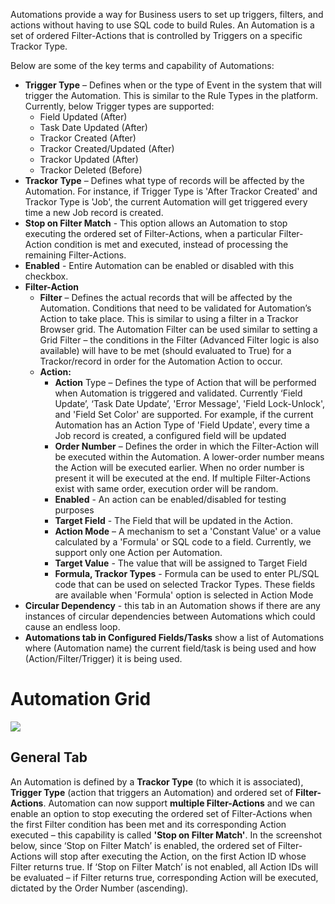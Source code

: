 Automations provide a way for Business users to set up triggers, filters, and actions without having to use SQL code to build Rules. An Automation is a set of ordered Filter-Actions that is controlled by Triggers on a specific Trackor Type.  

Below are some of the key terms and capability of Automations:

- **Trigger Type** – Defines when or the type of Event in the system that will trigger the Automation. This is similar to the Rule Types in the platform. Currently, below Trigger types are supported:
  - Field Updated (After)
  - Task Date Updated (After)
  - Trackor Created (After)
  - Trackor Created/Updated (After)
  - Trackor Updated (After)
  - Trackor Deleted (Before)
- **Trackor Type** – Defines what type of records will be affected by the Automation. For instance, if Trigger Type is 'After Trackor Created' and Trackor Type is 'Job', the current Automation will get triggered every time a new Job record is created.
- **Stop on Filter Match** - This option allows an Automation to stop executing the ordered set of Filter-Actions, when a particular Filter-Action condition is met and executed, instead of processing the remaining Filter-Actions.
- **Enabled** - Entire Automation can be enabled or disabled with this checkbox.
- **Filter-Action**
  - **Filter** – Defines the actual records that will be affected by the Automation. Conditions that need to be validated for Automation’s Action to take place. This is similar to using a filter in a Trackor Browser grid. The Automation Filter can be used similar to setting a Grid Filter – the conditions in the Filter (Advanced Filter logic is also available) will have to be met (should evaluated to True) for a Trackor/record in order for the Automation Action to occur.
  - **Action:**
    - **Action** Type – Defines the type of Action that will be performed when Automation is triggered and validated. Currently ‘Field Update’, ‘Task Date Update’, 'Error Message', 'Field Lock-Unlock', and 'Field Set Color' are supported. For example, if the current Automation has an Action Type of 'Field Update', every time a Job record is created, a configured field will be updated
    - **Order Number** – Defines the order in which the Filter-Action will be executed within the Automation. A lower-order number means the Action will be executed earlier. When no order number is present it will be executed at the end. If multiple Filter-Actions exist with same order, execution order will be random.
    - **Enabled** - An action can be enabled/disabled for testing purposes
    - **Target Field** - The Field that will be updated in the Action.
    - **Action Mode** – A mechanism to set a 'Constant Value' or a value calculated by a 'Formula' or SQL code to a field. Currently, we support only one Action per Automation.
    - **Target Value** - The value that will be assigned to Target Field
    - **Formula, Trackor Types** - Formula can be used to enter PL/SQL code that can be used on selected Trackor Types. These fields are available when 'Formula' option is selected in Action Mode
- **Circular Dependency** - this tab in an Automation shows if there are any instances of circular dependencies between Automations which could cause an endless loop.
- **Automations tab in Configured Fields/Tasks** show a list of Automations where (Automation name) the current field/task is being used and how (Action/Filter/Trigger) it is being used.

# Automation Grid

![](//port/image/automationGrid.png)

## General Tab

An Automation is defined by a **Trackor Type** (to which it is associated), **Trigger Type** (action that triggers an Automation) and ordered set of **Filter-Actions**. Automation can now support **multiple Filter-Actions**  and we can enable an option to stop executing the ordered set of Filter-Actions when the first Filter condition has been met and its corresponding Action executed – this capability is called **'Stop on Filter Match'**.  In the screenshot below, since ‘Stop on Filter Match’ is enabled, the ordered set of Filter-Actions will stop after executing the Action, on the first Action ID whose Filter returns true. If ‘Stop on Filter Match’ is not enabled, all Action IDs will be evaluated – if Filter returns true, corresponding Action will be executed, dictated by the Order Number (ascending).